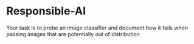 # Responsible-AI
Your task is to probe an image classifier and document how it fails when passing images that are potentially out of distribution
